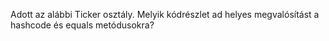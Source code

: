 Adott az alábbi Ticker osztály. Melyik kódrészlet 
ad helyes megvalósítást a hashcode és equals metódusokra?
